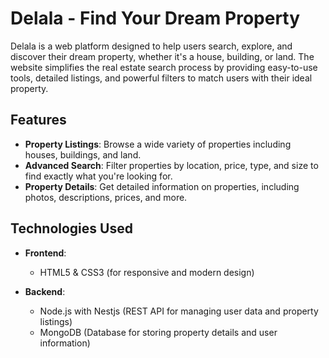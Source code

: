 # Delala - Find Your Dream Property

Delala is a web platform designed to help users search, explore, and discover their dream property, whether it's a house, building, or land. The website simplifies the real estate search process by providing easy-to-use tools, detailed listings, and powerful filters to match users with their ideal property.

## Features

- **Property Listings**: Browse a wide variety of properties including houses, buildings, and land.
- **Advanced Search**: Filter properties by location, price, type, and size to find exactly what you're looking for.
- **Property Details**: Get detailed information on properties, including photos, descriptions, prices, and more.

## Technologies Used

- **Frontend**:
  - HTML5 & CSS3 (for responsive and modern design)
  
- **Backend**:
  - Node.js with Nestjs (REST API for managing user data and property listings)
  - MongoDB (Database for storing property details and user information)
